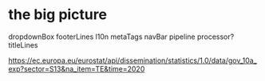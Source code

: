 # the big picture

dropdownBox  footerLines  l10n  metaTags  navBar  pipeline  processor?  titleLines

https://ec.europa.eu/eurostat/api/dissemination/statistics/1.0/data/gov_10a_exp?sector=S13&na_item=TE&time=2020
